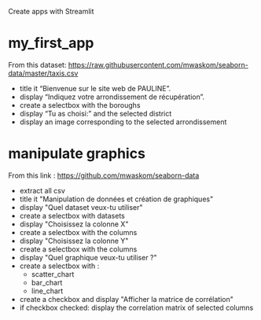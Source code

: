 Create apps with Streamlit

# my_first_app
From this dataset:
https://raw.githubusercontent.com/mwaskom/seaborn-data/master/taxis.csv

- title it “Bienvenue sur le site web de PAULINE”.
- display “Indiquez votre arrondissement de récupération”.
- create a selectbox with the boroughs
- display “Tu as choisi:” and the selected district
- display an image corresponding to the selected arrondissement

# manipulate graphics
From this link : https://github.com/mwaskom/seaborn-data

- extract all csv
- title it "Manipulation de données et création de graphiques"
- display "Quel dataset veux-tu utiliser"
- create a selectbox with datasets
- display "Choisissez la colonne X"
- create a selectbox with the columns
- display "Choisissez la colonne Y"
- create a selectbox with the columns
- display "Quel graphique veux-tu utiliser ?"
- create a selectbox with :
    - scatter_chart
    - bar_chart
    - line_chart
- create a checkbox and display "Afficher la matrice de corrélation"
- if checkbox checked: display the correlation matrix of selected columns 



